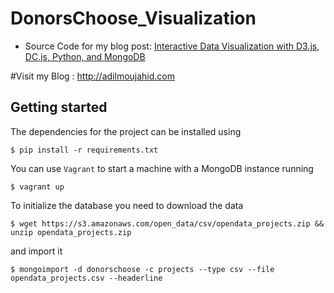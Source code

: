 # DonorsChoose_Visualization
* Source Code for my blog post: [Interactive Data Visualization with D3.js, DC.js, Python, and MongoDB](http://adilmoujahid.com/posts/2015/01/interactive-data-visualization-d3-dc-python-mongodb/)

#Visit my Blog : http://adilmoujahid.com

## Getting started

The dependencies for the project can be installed using

    $ pip install -r requirements.txt

You can use ``Vagrant`` to start a machine with a MongoDB instance running

    $ vagrant up

To initialize the database you need to download the data

    $ wget https://s3.amazonaws.com/open_data/csv/opendata_projects.zip && unzip opendata_projects.zip

and import it

    $ mongoimport -d donorschoose -c projects --type csv --file opendata_projects.csv --headerline
